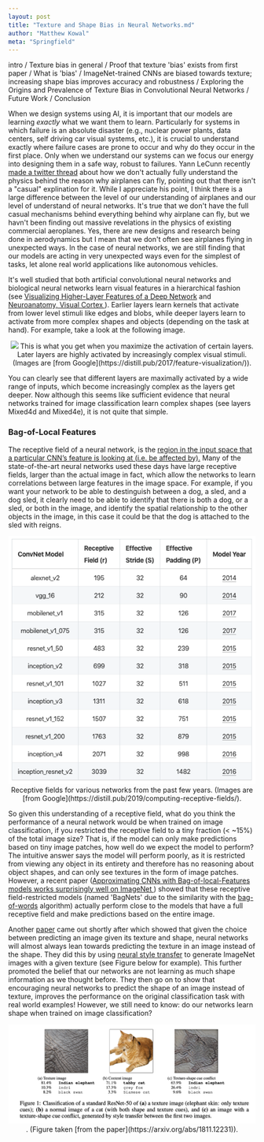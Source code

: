 ```yaml
---
layout: post
title: "Texture and Shape Bias in Neural Networks.md"
author: "Matthew Kowal"
meta: "Springfield"
--- 
```


intro /
Texture bias in general /
Proof that texture 'bias' exists from first paper /
What is 'bias' /
ImageNet-trained CNNs are biased towards texture; increasing shape bias improves accuracy and robustness / 
Exploring the Origins and Prevalence of Texture Bias in Convolutional Neural Networks / 
Future Work / 
Conclusion


When we design systems using AI, it is important that our models are learning *exactly* what we want them to learn. Particularly for systems in which failure is an absolute disaster (e.g., nuclear power plants, data centers, self driving car visual systems, etc.), it is crucial to understand exactly where failure cases are prone to occur and why do they occur in the first place. Only when we understand our systems can we focus our energy into designing them in a safe way, robust to failures. Yann LeCunn recently [made a twitter thread](https://twitter.com/ylecun/status/1225122824039342081) about how we don't actually fully understand the physics behind the reason why airplanes can fly, pointing out that there isn't a "casual" explination for it. While I appreciate his point, I think there is a large difference between the level of our understanding of airplanes and our level of understand of neural networks. It's true that we don't have the full casual mechanisms behind everything behind why airplane can fly, but we havn't been finding out massive revelations in the physics of existing commercial aeroplanes. Yes, there are new designs and research being done in aerodynamics but I mean that we don't often see airplanes flying in unexpected ways. In the case of neural networks, we are still finding that our models are acting in very unexpected ways even for the simplest of tasks, let alone real world applications like autonomous vehicles. 

It's well studied that both artificial convolutional neural networks and biological neural networks learn visual features in a hierarchical fashion (see [Visualizing Higher-Layer Features of a Deep Network](https://pdfs.semanticscholar.org/65d9/94fb778a8d9e0f632659fb33a082949a50d3.pdf) and [Neuroanatomy, Visual Cortex
](https://www.ncbi.nlm.nih.gov/books/NBK482504/)). Earlier layers learn kernels that activate from lower level stimuli like edges and blobs, while deeper layers learn to activate from more complex shapes and objects (depending on the task at hand). For example, take a look at the following image.

<p align="center">
  <img src="/images/feature_hierarchy.png"> This is what you get when you maximize the activation of certain layers. Later layers are highly activated by increasingly complex visual stimuli. (Images are [from Google](https://distill.pub/2017/feature-visualization/)).
</p>

You can clearly see that different layers are maximally activated by a wide range of inputs, which become increasingly complex as the layers get deeper. Now although this seems like sufficient evidence that neural networks trained for image classification learn complex shapes (see layers Mixed4d and Mixed4e), it is not quite that simple. 

### Bag-of-Local Features

The receptive field of a neural network, is the [region in the input space that a particular CNN’s feature is looking at (i.e. be affected by).](https://medium.com/mlreview/a-guide-to-receptive-field-arithmetic-for-convolutional-neural-networks-e0f514068807) Many of the state-of-the-art neural networks used these days have large receptive fields, larger than the actual image in fact, which allow the networks to learn correlations between large features in the image space. For example, if you want your network to be able to destinguish between a dog, a sled, and a dog sled, it clearly need to be able to identify that there is both a dog, or a sled, or both in the image, and identify the spatial relationship to the other objects in the image, in this case it could be that the dog is attached to the sled with reigns. 

<p align="center">
  <img src="/images/receptive_field_table.png"> Receptive fields for various networks from the past few years. (Images are [from Google](https://distill.pub/2019/computing-receptive-fields/).
</p>

So given this understanding of a receptive field, what do you think the performance of a neural network would be when trained on image classification, if you restricted the receptive field to a tiny fraction (< ~15%) of the total image size? That is, if the model can only make predictions based on tiny image patches, how well do we expect the model to perform? The intuitive answer says the model will perform poorly, as it is restricted from viewing any object in its entirety and therefore has no reasoning about object shapes, and can only see textures in the form of image patches. However, a recent paper ([Approximating CNNs with Bag-of-local-Features models works surprisingly well on ImageNet
](https://arxiv.org/abs/1904.00760)) showed that these receptive field-restricted models (named 'BagNets' due to the similarity with the [bag-of-words](https://machinelearningmastery.com/gentle-introduction-bag-words-model/) algorithm) actually perform close to the models that have a full receptive field and make predictions based on the entire image. 

Another [paper](https://arxiv.org/abs/1811.12231) came out shortly after which showed that given the choice between predicting an image given its texture and shape, neural networks will almost always lean towards predicting the texture in an image instead of the shape. They did this by using [neural style transfer](https://towardsdatascience.com/light-on-math-machine-learning-intuitive-guide-to-neural-style-transfer-ef88e46697ee) to generate ImageNet images with a given texture (see Figure below for example). This further promoted the belief that our networks are not learning as much shape information as we thought before. They then go on to show that encouraging neural networks to predict the shape of an image instead of texture, improves the performance on the original classification task with real world examples! However, we still need to know: do our networks learn shape when trained on image classification?

<p align="center">
  <img src="/images/texture_shape_example.png"> . (Figure taken [from the paper](https://arxiv.org/abs/1811.12231)).
</p>
